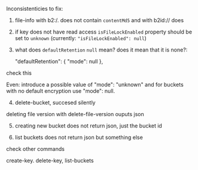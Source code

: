 Inconsistenticies to fix:

1. file-info with b2:/. does not contain `contentMd5` and with b2id:// does

2. if key does not have read access `isFileLockEnabled` property should be set to `unknown` (currently: `"isFileLockEnabled": null`)

3. what does `defaultRetention` `null` mean? does it mean that it is none?:

    "defaultRetention": {
        "mode": null
    },

check this


Even: introduce a possible value of "mode": "unknown" and for buckets with no default encryption use "mode": null.


4. delete-bucket, succesed silently

deleting file version with delete-file-version ouputs json

5. creating new bucket does not return json, just the bucket id

6. list buckets does not return json but something else

check other commands

create-key. delete-key, list-buckets